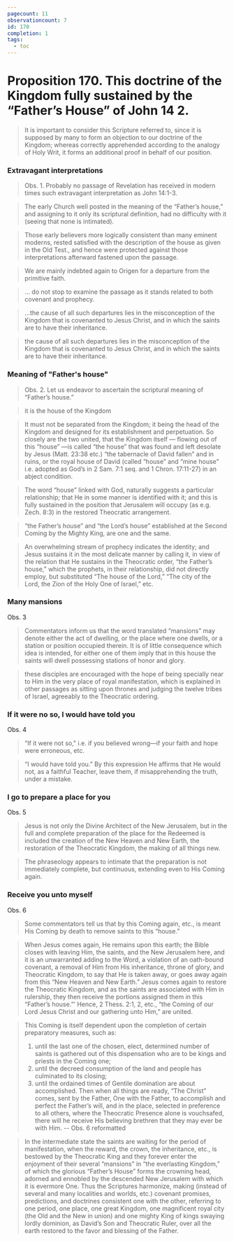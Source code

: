 ```yaml
---
pagecount: 11
observationcount: 7
id: 170
completion: 1
tags:
  - toc
---
```

# Proposition 170. This doctrine of the Kingdom fully sustained by the “Father’s House” of John 14 2.

>It is important to consider this Scripture referred to, since it is supposed by many to form an objection to our doctrine of the Kingdom; whereas correctly apprehended according to the analogy of Holy Writ, it forms an additional proof in behalf of our position.

### Extravagant interpretations
>Obs. 1. Probably no passage of Revelation has received in modern times such extravagant interpretation as John 14:1-3.

>The early Church well posted in the meaning of the “Father’s house,” and assigning to it only its scriptural definition, had no difficulty with it (seeing that none is intimated).

>Those early believers more logically consistent than many eminent moderns, rested satisfied with the description of the house as given in the Old Test., and hence were protected against those interpretations afterward fastened upon the passage.

>We are mainly indebted again to Origen for a departure from the primitive faith.

>... do not stop to examine the passage as it stands related to both covenant and prophecy.

>...the cause of all such departures lies in the misconception of the Kingdom that is covenanted to Jesus Christ, and in which the saints are to have their inheritance.

>the cause of all such departures lies in the misconception of the Kingdom that is covenanted to Jesus Christ, and in which the saints are to have their inheritance.

### Meaning of "Father's house"
>Obs. 2. Let us endeavor to ascertain the scriptural meaning of “Father’s house.”

>it is the house of the Kingdom

>It must not be separated from the Kingdom; it being the head of the Kingdom and designed for its establishment and perpetuation. So closely are the two united, that the Kingdom itself — flowing out of this “house” —is called “the house” that was found and left desolate by Jesus (Matt. 23:38 etc.) “the tabernacle of David fallen” and in ruins, or the royal house of David (called “house” and “mine house” i.e. adopted as God’s in 2 Sam. 7:1 seq. and 1 Chron. 17:11-27) in an abject condition.

>The word “house” linked with God, naturally suggests a particular relationship; that He in some manner is identified with it; and this is fully sustained in the position that Jerusalem will occupy (as e.g. Zech. 8:3) in the restored Theocratic arrangement.

>“the Father’s house” and “the Lord’s house” established at the Second Coming by the Mighty King, are one and the same.

>An overwhelming stream of prophecy indicates the identity; and Jesus sustains it in the most delicate manner by calling it, in view of the relation that He sustains in the Theocratic order, “the Father’s house,” which the prophets, in their relationship, did not directly employ, but substituted “The house of the Lord,” “The city of the Lord, the Zion of the Holy One of Israel,” etc.

### Many mansions
Obs. 3
>Commentators inform us that the word translated “mansions” may denote either the act of dwelling, or the place where one dwells, or a station or position occupied therein. It is of little consequence which idea is intended, for either one of them imply that in this house the saints will dwell possessing stations of honor and glory.

>these disciples are encouraged with the hope of being specially near to Him in the very place of royal manifestation, which is explained in other passages as sitting upon thrones and judging the twelve tribes of Israel, agreeably to the Theocratic ordering.

### If it were no so, I would have told you
Obs. 4
>“If it were not so," i.e. if you believed wrong—if your faith and hope were erroneous, etc.

>“I would have told you.” By this expression He affirms that He would not, as a faithful Teacher, leave them, if misapprehending the truth, under a mistake.

### I go to prepare a place for you
Obs. 5
>Jesus is not only the Divine Architect of the New Jerusalem, but in the full and complete preparation of the place for the Redeemed is included the creation of the New Heaven and New Earth, the restoration of the Theocratic Kingdom, the making of all things new.

>The phraseology appears to intimate that the preparation is not immediately complete, but continuous, extending even to His Coming again.

### Receive you unto myself
Obs. 6
>Some commentators tell us that by this Coming again, etc., is meant His Coming by death to remove saints to this “house.”

>When Jesus comes again, He remains upon this earth; the Bible closes with leaving Him, the saints, and the New Jerusalem here, and it is an unwarranted adding to the Word, a violation of an oath-bound covenant, a removal of Him from His inheritance, throne of glory, and Theocratic Kingdom, to say that He is taken away, or goes away again from this “New Heaven and New Earth.” Jesus comes again to restore the Theocratic Kingdom, and as the saints are associated with Him in rulership, they then receive the portions assigned them in this “Father’s house.”’ Hence, 2 Thess. 2:1, 2, etc., “the Coming of our Lord Jesus Christ and our gathering unto Him,” are united.

>This Coming is itself dependent upon the completion of certain preparatory measures, such as: 
>1. until the last one of the chosen, elect, determined number of saints is gathered out of this dispensation who are to be kings and priests in the Coming one; 
>2. until the decreed consumption of the land and people has culminated to its closing; 
>3. until the ordained times of Gentile domination are about accomplished. 
>Then when all things are ready, “The Christ” comes, sent by the Father, One with the Father, to accomplish and perfect the Father’s will, and in the place, selected in preference to all others, where the Theocratic Presence alone is vouchsafed, there will he receive His believing brethren that they may ever be with Him.
>-- Obs. 6 reformatted

>In the intermediate state the saints are waiting for the period of manifestation, when the reward, the crown, the inheritance, etc., is bestowed by the Theocratic King and they forever enter the enjoyment of their several “mansions” in “the everlasting Kingdom,” of which the glorious “Father’s House” forms the crowning head, adorned and ennobled by the descended New Jerusalem with which it is evermore One. Thus the Scriptures harmonize, making (instead of several and many localities and worlds, etc.) covenant promises, predictions, and doctrines consistent one with the other, referring to one period, one place, one great Kingdom, one magnificent royal city (the Old and the New in union) and one mighty King of kings swaying lordly dominion, as David’s Son and Theocratic Ruler, over all the earth restored to the favor and blessing of the Father.

